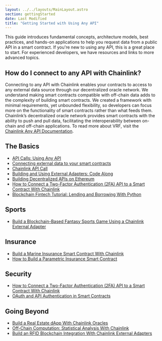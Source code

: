 ```yaml
---
layout: ../../layouts/MainLayout.astro
section: gettingStarted
date: Last Modified
title: "Getting Started with Using Any API"
---
```


This guide introduces fundamental concepts, architecture models, best practices, and hands-on applications to help you request data from a public API in a smart contract. If you're new to using any API, this is a great place to start. For experienced developers, we have resources and links to more advanced topics.

## How do I connect to any API with Chainlink?

Connecting to any API with Chainlink enables your contracts to access to any external data source through our decentralized oracle network. We understand making smart contracts compatible with off-chain data adds to the complexity of building smart contracts. We created a framework with minimal requirements, yet unbounded flexibility, so developers can focus more on the functionality of smart contracts rather than what feeds them. Chainlink’s decentralized oracle network provides smart contracts with the ability to push and pull data, facilitating the interoperability between on-chain and off-chain applications. To read more about VRF, visit the [Chainlink Any API Documentation](/any-api/introduction/).

## The Basics

- [API Calls: Using Any API](/getting-started/advanced-tutorial/)
- [Connecting external data to your smart contracts](https://www.youtube.com/watch?v=WGkpEBKytcI)
- [Chainlink API Call](https://www.youtube.com/watch?v=ay4rXZhAefs)
- [Building and Using External Adapters: Code Along](https://www.youtube.com/watch?v=fICFYsN4E74)
- [Building Decentralized APIs on Ethereum](https://www.youtube.com/watch?v=Y-4Rf6OX3YM)
- [How to Connect a Two-Factor Authentication (2FA) API to a Smart Contract With Chainlink](https://blog.chain.link/2fa-authentication-smart-contracts/)
- [Blockchain Fintech Tutorial: Lending and Borrowing With Python](https://blog.chain.link/blockchain-fintech-defi-tutorial-lending-borrowing-python/)

## Sports

- [Build a Blockchain-Based Fantasy Sports Game Using a Chainlink External Adapter](https://blog.chain.link/blockchain-based-fantasy-sports-game/)

## Insurance

- [Build a Marine Insurance Smart Contract With Chainlink](https://blog.chain.link/build-a-marine-insurance-smart-contract-with-chainlink/)
- [How to Build a Parametric Insurance Smart Contract](https://blog.chain.link/parametric-insurance-smart-contract/)

## Security

- [How to Connect a Two-Factor Authentication (2FA) API to a Smart Contract With Chainlink](https://blog.chain.link/2fa-authentication-smart-contracts/)
- [OAuth and API Authentication in Smart Contracts](https://blog.chain.link/oauth-and-api-authentication-in-smart-contracts-2/)

## Going Beyond

- [Build a Real Estate dApp With Chainlink Oracles](https://blog.chain.link/build-a-real-estate-dapp-with-chainlink-oracles/)
- [Off-Chain Computation: Statistical Analysis With Chainlink](https://blog.chain.link/off-chain-computation-statistical-analysis-with-chainlink/)
- [Build an RFID Blockchain Integration With Chainlink External Adapters](https://blog.chain.link/rfid-blockchain-integration-with-chainlink-external-adapters/)
